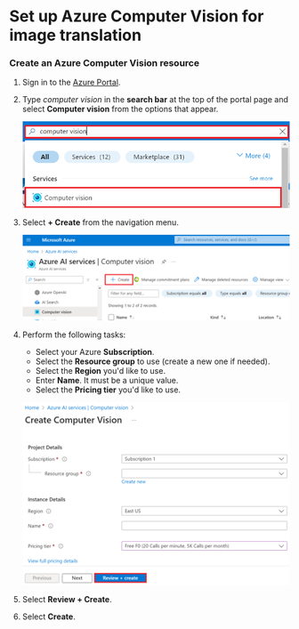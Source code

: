 # Set up Azure Computer Vision for image translation

### Create an Azure Computer Vision resource

1. Sign in to the [Azure Portal](https://portal.azure.com/).

1. Type *computer vision* in the **search bar** at the top of the portal page and select **Computer vision** from the options that appear.

    ![Type computervision.](../../imgs/type-computervision.png)

1. Select **+ Create** from the navigation menu.

    ![Select create.](../../imgs/create-computervision.png)

1. Perform the following tasks:

    - Select your Azure **Subscription**.
    - Select the **Resource group** to use (create a new one if needed).
    - Select the **Region** you'd like to use.
    - Enter **Name**. It must be a unique value.
    - Select the **Pricing tier** you'd like to use.

    ![Fill computer vision.](../../imgs/fill-computervision.png)

1. Select **Review + Create**.

1. Select **Create**.
